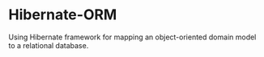 # Hibernate-ORM
Using Hibernate framework for mapping an object-oriented domain model to a relational database.
